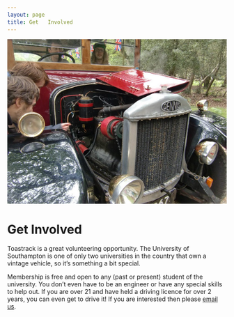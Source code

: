 ```yaml
---
layout: page
title: Get   Involved
---
```


![Get Involved Image][get-involved-image]

# Get   Involved

Toastrack is a great volunteering opportunity. The University of Southampton is one of only two universities in the country that own a vintage vehicle, so it’s something a bit special.

Membership is free and open to any (past or present) student of the university. You don’t even have to be an engineer or have any special skills to help out. If you are over 21 and have held a driving licence for over 2 years, you can even get to drive it! If you are interested then please [email us][email-us].

[email-us]: mailto:toastrack@soton.ac.uk
[get-involved-image]: /img/page-images/getinvolved.jpg
